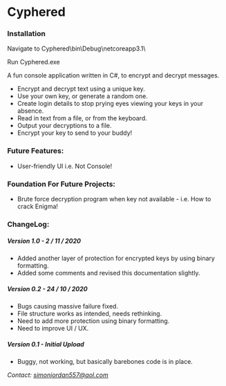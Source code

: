 # Cyphered

### Installation

Navigate to Cyphered\bin\Debug\netcoreapp3.1\

Run Cyphered.exe

A fun console application written in C#, to encrypt and decrypt messages.

- Encrypt and decrypt text using a unique key.
- Use your own key, or generate a random one.
- Create login details to stop prying eyes viewing your keys in your absence.
- Read in text from a file, or from the keyboard.
- Output your decryptions to a file.
- Encrypt your key to send to your buddy!


### Future Features:

- User-friendly UI i.e. Not Console!

### Foundation For Future Projects:

- Brute force decryption program when key not available - i.e. How to crack Enigma!

### ChangeLog:

##### Version 1.0 - 2 / 11 / 2020

- Added another layer of protection for encrypted keys by using binary formatting.
- Added some comments and revised this documentation slightly.

##### Version 0.2 - 24 / 10 / 2020

- Bugs causing massive failure fixed.
- File structure works as intended, needs rethinking. 
- Need to add more protection using binary formatting.
- Need to improve UI / UX.

##### Version 0.1 - Initial Upload

- Buggy, not working, but basically barebones code is in place.

*Contact: simonjordan557@aol.com*
 

